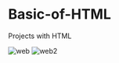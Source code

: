 # Basic-of-HTML
Projects with HTML

![web](https://user-images.githubusercontent.com/20402746/51286487-8a53b600-19f3-11e9-803d-f3c4a2f91d0f.jpg)
![web2](https://user-images.githubusercontent.com/20402746/51286488-8a53b600-19f3-11e9-8edc-7332c0332c9a.jpg)
